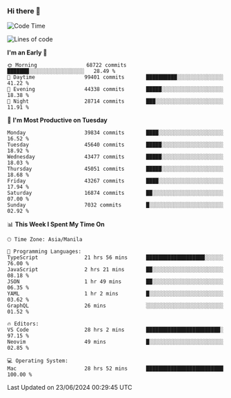 ### Hi there 👋

<!--START_SECTION:waka-->
![Code Time](http://img.shields.io/badge/Code%20Time-5%2C288%20hrs%2029%20mins-blue)

![Lines of code](https://img.shields.io/badge/From%20Hello%20World%20I%27ve%20Written-112.4%20million%20lines%20of%20code-blue)

**I'm an Early 🐤** 

```text
🌞 Morning                68722 commits       ███████░░░░░░░░░░░░░░░░░░   28.49 % 
🌆 Daytime                99401 commits       ██████████░░░░░░░░░░░░░░░   41.22 % 
🌃 Evening                44338 commits       █████░░░░░░░░░░░░░░░░░░░░   18.38 % 
🌙 Night                  28714 commits       ███░░░░░░░░░░░░░░░░░░░░░░   11.91 % 
```
📅 **I'm Most Productive on Tuesday** 

```text
Monday                   39834 commits       ████░░░░░░░░░░░░░░░░░░░░░   16.52 % 
Tuesday                  45640 commits       █████░░░░░░░░░░░░░░░░░░░░   18.92 % 
Wednesday                43477 commits       █████░░░░░░░░░░░░░░░░░░░░   18.03 % 
Thursday                 45051 commits       █████░░░░░░░░░░░░░░░░░░░░   18.68 % 
Friday                   43267 commits       ████░░░░░░░░░░░░░░░░░░░░░   17.94 % 
Saturday                 16874 commits       ██░░░░░░░░░░░░░░░░░░░░░░░   07.00 % 
Sunday                   7032 commits        █░░░░░░░░░░░░░░░░░░░░░░░░   02.92 % 
```


📊 **This Week I Spent My Time On** 

```text
🕑︎ Time Zone: Asia/Manila

💬 Programming Languages: 
TypeScript               21 hrs 56 mins      ███████████████████░░░░░░   76.00 % 
JavaScript               2 hrs 21 mins       ██░░░░░░░░░░░░░░░░░░░░░░░   08.18 % 
JSON                     1 hr 49 mins        ██░░░░░░░░░░░░░░░░░░░░░░░   06.35 % 
YAML                     1 hr 2 mins         █░░░░░░░░░░░░░░░░░░░░░░░░   03.62 % 
GraphQL                  26 mins             ░░░░░░░░░░░░░░░░░░░░░░░░░   01.52 % 

🔥 Editors: 
VS Code                  28 hrs 2 mins       ████████████████████████░   97.15 % 
Neovim                   49 mins             █░░░░░░░░░░░░░░░░░░░░░░░░   02.85 % 

💻 Operating System: 
Mac                      28 hrs 52 mins      █████████████████████████   100.00 % 
```


 Last Updated on 23/06/2024 00:29:45 UTC
<!--END_SECTION:waka-->


<!--
**rad182/rad182** is a ✨ _special_ ✨ repository because its `README.md` (this file) appears on your GitHub profile.

Here are some ideas to get you started:

- 🔭 I’m currently working on ...
- 🌱 I’m currently learning ...
- 👯 I’m looking to collaborate on ...
- 🤔 I’m looking for help with ...
- 💬 Ask me about ...
- 📫 How to reach me: ...
- 😄 Pronouns: ...
- ⚡ Fun fact: ...
-->
